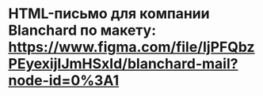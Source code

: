 # HTML-письмо для компании Blanchard по макету: https://www.figma.com/file/IjPFQbzPEyexijIJmHSxId/blanchard-mail?node-id=0%3A1
